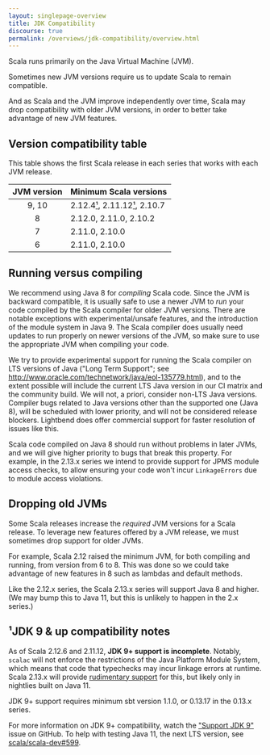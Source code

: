 ```yaml
---
layout: singlepage-overview
title: JDK Compatibility
discourse: true
permalink: /overviews/jdk-compatibility/overview.html
---
```


Scala runs primarily on the Java Virtual Machine (JVM).

Sometimes new JVM versions require us to update Scala to remain compatible.

And as Scala and the JVM improve independently over time, Scala may drop compatibility with older JVM versions, in order to better take advantage of new JVM features.

## Version compatibility table

This table shows the first Scala release in each series that works with each JVM release.

| JVM version | Minimum Scala versions                                                                        |
|:-----------:|:----------------------------------------------------------------------------------------------|
| 9, 10       | 2.12.4[¹](#jdk-9--up-compatibility-notes), 2.11.12[¹](#jdk-9--up-compatibility-notes), 2.10.7 |
| 8           | 2.12.0, 2.11.0, 2.10.2                                                                        |
| 7           | 2.11.0, 2.10.0                                                                                |
| 6           | 2.11.0, 2.10.0                                                                                |



## Running versus compiling

We recommend using Java 8 for *compiling* Scala code. Since the JVM is backward compatible, it is usually safe to use a newer JVM to *run* your code compiled by the Scala compiler for older JVM versions. There are notable exceptions with experimental/unsafe features, and the introduction of the module system in Java 9. The Scala compiler does usually need updates to run properly on newer versions of the JVM, so make sure to use the appropriate JVM when compiling your code.

We try to provide experimental support for running the Scala compiler on LTS versions of Java ("Long Term Support"; see http://www.oracle.com/technetwork/java/eol-135779.html), and to the extent possible will include the current LTS Java version in our CI matrix and the community build. We will not, a priori, consider non-LTS Java versions. Compiler bugs related to Java versions other than the supported one (Java 8), will be scheduled with lower priority, and will not be considered release blockers. Lightbend does offer commercial support for faster resolution of issues like this.

Scala code compiled on Java 8 should run without problems in later JVMs, and we will give higher priority to bugs that break this property. For example, in the 2.13.x series we intend to provide support for JPMS module access checks, to allow ensuring your code won't incur `LinkageErrors` due to module access violations.

## Dropping old JVMs

Some Scala releases increase the *required* JVM versions for a Scala release. To leverage new features offered by a JVM release, we must sometimes drop support for older JVMs.

For example, Scala 2.12 raised the minimum JVM, for both compiling and running, from version from 6 to 8. This was done so we could take advantage of new features in 8 such as lambdas and default methods.

Like the 2.12.x series, the Scala 2.13.x series will support Java 8 and higher. (We may bump this to Java 11, but this is unlikely to happen in the 2.x series.)

## ¹JDK 9 & up compatibility notes

As of Scala 2.12.6 and 2.11.12, **JDK 9+ support is incomplete**. Notably, `scalac` will not enforce the restrictions of the Java Platform Module System, which means that code that typechecks may incur linkage errors at runtime. Scala 2.13.x will provide [rudimentary support](https://github.com/scala/scala/pull/7218) for this, but likely only in nightlies built on Java 11.

JDK 9+ support requires minimum sbt version 1.1.0, or 0.13.17 in the 0.13.x series.

For more information on JDK 9+ compatibility, watch the ["Support JDK 9"](https://github.com/scala/scala-dev/issues/139 "scala/scala-dev #139") issue on GitHub. To help with testing Java 11, the next LTS version, see [scala/scala-dev#599](https://github.com/scala/scala-dev/issues/559).
